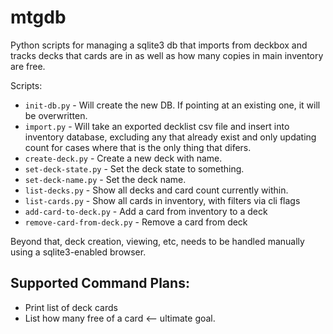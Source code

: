 mtgdb
=====

Python scripts for managing a sqlite3 db that imports from deckbox and tracks
decks that cards are in as well as how many copies in main inventory are free.

Scripts:
* `init-db.py` - Will create the new DB. If pointing at an existing one, it
will be overwritten.
* `import.py` - Will take an exported decklist csv file and insert into
inventory database, excluding any that already exist and only updating count
for cases where that is the only thing that difers.
* `create-deck.py` - Create a new deck with name.
* `set-deck-state.py` - Set the deck state to something.
* `set-deck-name.py` - Set the deck name.
* `list-decks.py` - Show all decks and card count currently within.
* `list-cards.py` - Show all cards in inventory, with filters via cli flags
* `add-card-to-deck.py` - Add a card from inventory to a deck
* `remove-card-from-deck.py` - Remove a card from deck

Beyond that, deck creation, viewing, etc, needs to be handled manually using a
sqlite3-enabled browser.

Supported Command Plans:
------------------------

* Print list of deck cards
* List how many free of a card <-- ultimate goal.
